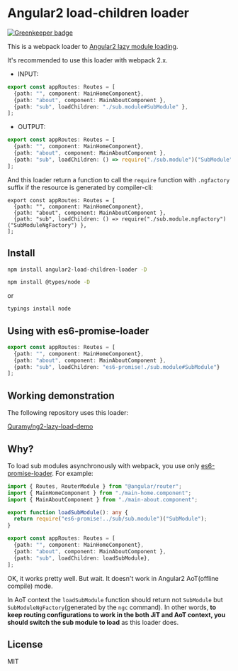 # Angular2 load-children loader

[![Greenkeeper badge](https://badges.greenkeeper.io/Quramy/angular2-load-children-loader.svg)](https://greenkeeper.io/)

This is a webpack loader to [Angular2 lazy module loading](https://angular.io/docs/ts/latest/guide/router.html#!#asynchronous-routing).

It's recommended to use this loader with webpack 2.x.

* INPUT:

```ts
export const appRoutes: Routes = [
  {path: "", component: MainHomeComponent},
  {path: "about", component: MainAboutComponent },
  {path: "sub", loadChildren: "./sub.module#SubModule" },
];
```

* OUTPUT:

```ts
export const appRoutes: Routes = [
  {path: "", component: MainHomeComponent},
  {path: "about", component: MainAboutComponent },
  {path: "sub", loadChildren: () => require("./sub.module")("SubModule") },
];
```

And this loader return a function to call the `require` function with `.ngfactory` suffix if the resource is generated by compiler-cli:

```
export const appRoutes: Routes = [
  {path: "", component: MainHomeComponent},
  {path: "about", component: MainAboutComponent },
  {path: "sub", loadChildren: () => require("./sub.module.ngfactory")("SubModuleNgFactory") },
];
```

## Install

```sh
npm install angular2-load-children-loader -D
```

```sh
npm install @types/node -D
```

or 

```sh
typings install node
```

## Using with es6-promise-loader

```ts
export const appRoutes: Routes = [
  {path: "", component: MainHomeComponent},
  {path: "about", component: MainAboutComponent },
  {path: "sub", loadChildren: "es6-promise!./sub.module#SubModule"}
];
```

## Working demonstration

The following repository uses this loader:

[Quramy/ng2-lazy-load-demo](https://github.com/Quramy/ng2-lazy-load-demo)


## Why?

To load sub modules asynchronously with webpack, you use only [es6-promise-loader](https://github.com/gdi2290/es6-promise-loader). For example:

```ts
import { Routes, RouterModule } from "@angular/router";
import { MainHomeComponent } from "./main-home.component";
import { MainAboutComponent } from "./main-about.component";

export function loadSubModule(): any {
  return require("es6-promise!../sub/sub.module")("SubModule");
}

export const appRoutes: Routes = [
  {path: "", component: MainHomeComponent},
  {path: "about", component: MainAboutComponent },
  {path: "sub", loadChildren: loadSubModule},
];
```

OK, it works pretty well. But wait. It doesn't work in Angular2 AoT(offline compile) mode.

In AoT context the `loadSubModule` function should return not `SubModule` but `SubModuleNgFactory`(generated by the `ngc` command).
In other words, **to keep routing configurations to work in the both JiT and AoT context, you should switch the sub module to load** as this loader does.

## License
MIT
